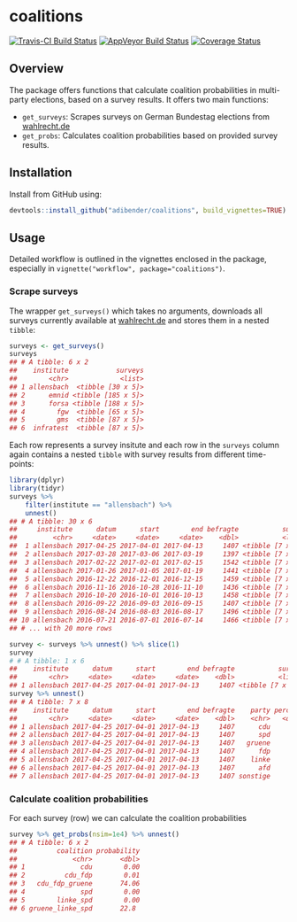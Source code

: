 # coalitions

[![Travis-CI Build Status](https://travis-ci.org/adibender/coalitions.svg?branch=master)](https://travis-ci.org/adibender/coalitions)
[![AppVeyor Build Status](https://ci.appveyor.com/api/projects/status/github/adibender/coalitions?branch=master&svg=true)](https://ci.appveyor.com/project/adibender/coalitions)
[![Coverage Status](https://codecov.io/github/adibender/coalitions/master.svg)](https://codecov.io/github/adibender/coalitions?branch=master)

## Overview 
The package offers functions that calculate coalition probabilities 
in multi-party elections, based on a survey results. 
It offers two main functions:

- `get_surveys`: Scrapes surveys on German Bundestag elections from [wahlrecht.de](http://www.wahlrecht.de)
- `get_probs`: Calculates coalition probabilities based on provided survey results. 

## Installation
Install from GitHub using: 
```r
devtools::install_github("adibender/coalitions", build_vignettes=TRUE)
```


## Usage

Detailed workflow is outlined in the vignettes enclosed in the package, 
especially in `vignette("workflow", package="coalitions")`.


### Scrape surveys
The wrapper `get_surveys()` which takes no arguments, downloads all surveys currently available at [wahlrecht.de](http://www.wahlrecht.de/umfragen) and stores them in a nested `tibble`: 

```r
surveys <- get_surveys()
surveys
## # A tibble: 6 x 2
##    institute            surveys
##        <chr>             <list>
## 1 allensbach  <tibble [30 x 5]>
## 2      emnid <tibble [185 x 5]>
## 3      forsa <tibble [188 x 5]>
## 4        fgw  <tibble [65 x 5]>
## 5        gms  <tibble [87 x 5]>
## 6  infratest  <tibble [87 x 5]>
```

Each row represents a survey insitute and each row in the `surveys` column again contains a nested `tibble` with survey results from different time-points: 

```r
library(dplyr)
library(tidyr)
surveys %>% 
    filter(institute == "allensbach") %>% 
    unnest()
## # A tibble: 30 x 6
##     institute      datum      start        end befragte           survey
##         <chr>     <date>     <date>     <date>    <dbl>           <list>
##  1 allensbach 2017-04-25 2017-04-01 2017-04-13     1407 <tibble [7 x 3]>
##  2 allensbach 2017-03-28 2017-03-06 2017-03-19     1397 <tibble [7 x 3]>
##  3 allensbach 2017-02-22 2017-02-01 2017-02-15     1542 <tibble [7 x 3]>
##  4 allensbach 2017-01-26 2017-01-05 2017-01-19     1441 <tibble [7 x 3]>
##  5 allensbach 2016-12-22 2016-12-01 2016-12-15     1459 <tibble [7 x 3]>
##  6 allensbach 2016-11-16 2016-10-28 2016-11-10     1436 <tibble [7 x 3]>
##  7 allensbach 2016-10-20 2016-10-01 2016-10-13     1458 <tibble [7 x 3]>
##  8 allensbach 2016-09-22 2016-09-03 2016-09-15     1407 <tibble [7 x 3]>
##  9 allensbach 2016-08-24 2016-08-03 2016-08-17     1496 <tibble [7 x 3]>
## 10 allensbach 2016-07-21 2016-07-01 2016-07-14     1466 <tibble [7 x 3]>
## # ... with 20 more rows

survey <- surveys %>% unnest() %>% slice(1)
survey
# # A tibble: 1 x 6
##    institute      datum      start        end befragte           survey
##        <chr>     <date>     <date>     <date>    <dbl>           <list>
## 1 allensbach 2017-04-25 2017-04-01 2017-04-13     1407 <tibble [7 x 3]>
survey %>% unnest()
## # A tibble: 7 x 8
##    institute      datum      start        end befragte    party percent  votes
##        <chr>     <date>     <date>     <date>    <dbl>    <chr>   <dbl>  <dbl>
## 1 allensbach 2017-04-25 2017-04-01 2017-04-13     1407      cdu      36 506.52
## 2 allensbach 2017-04-25 2017-04-01 2017-04-13     1407      spd      31 436.17
## 3 allensbach 2017-04-25 2017-04-01 2017-04-13     1407   gruene       7  98.49
## 4 allensbach 2017-04-25 2017-04-01 2017-04-13     1407      fdp       6  84.42
## 5 allensbach 2017-04-25 2017-04-01 2017-04-13     1407    linke       9 126.63
## 6 allensbach 2017-04-25 2017-04-01 2017-04-13     1407      afd       7  98.49
## 7 allensbach 2017-04-25 2017-04-01 2017-04-13     1407 sonstige       4  56.28
```

### Calculate coalition probabilities
For each survey (row) we can calculate the coalition probabilities

```r
survey %>% get_probs(nsim=1e4) %>% unnest()
## # A tibble: 6 x 2
##          coalition probability
##              <chr>       <dbl>
## 1              cdu        0.00
## 2          cdu_fdp        0.01
## 3   cdu_fdp_gruene       74.06
## 4              spd        0.00
## 5        linke_spd        0.00
## 6 gruene_linke_spd       22.8
```












